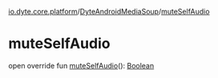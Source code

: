 [io.dyte.core.platform](../index.md)/[DyteAndroidMediaSoup](index.md)/[muteSelfAudio](mute-self-audio.md)

# muteSelfAudio


open override fun [muteSelfAudio](mute-self-audio.md)(): [Boolean](https://kotlinlang.org/api/latest/jvm/stdlib/kotlin/-boolean/index.html)
